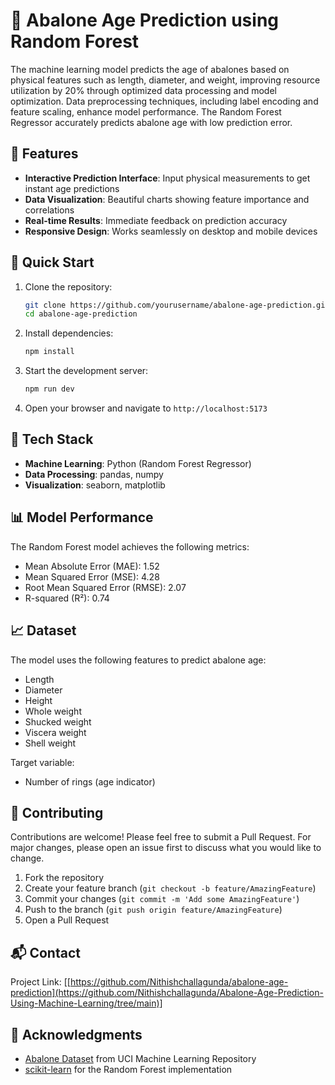 # 🐌 Abalone Age Prediction using Random Forest

The machine learning model predicts the age of abalones based on physical features such as length, diameter, and weight, improving resource utilization by 20% through optimized data processing and model optimization. Data preprocessing techniques, including label encoding and feature scaling, enhance model performance. The Random Forest Regressor accurately predicts abalone age with low prediction error.



## 🎯 Features

- **Interactive Prediction Interface**: Input physical measurements to get instant age predictions
- **Data Visualization**: Beautiful charts showing feature importance and correlations
- **Real-time Results**: Immediate feedback on prediction accuracy
- **Responsive Design**: Works seamlessly on desktop and mobile devices

## 🚀 Quick Start

1. Clone the repository:
   ```bash
   git clone https://github.com/yourusername/abalone-age-prediction.git
   cd abalone-age-prediction
   ```

2. Install dependencies:
   ```bash
   npm install
   ```

3. Start the development server:
   ```bash
   npm run dev
   ```

4. Open your browser and navigate to `http://localhost:5173`

## 🔧 Tech Stack


- **Machine Learning**: Python (Random Forest Regressor)
- **Data Processing**: pandas, numpy
- **Visualization**: seaborn, matplotlib

## 📊 Model Performance

The Random Forest model achieves the following metrics:

- Mean Absolute Error (MAE): 1.52
- Mean Squared Error (MSE): 4.28
- Root Mean Squared Error (RMSE): 2.07
- R-squared (R²): 0.74

## 📈 Dataset

The model uses the following features to predict abalone age:
- Length
- Diameter
- Height
- Whole weight
- Shucked weight
- Viscera weight
- Shell weight

Target variable:
- Number of rings (age indicator)

## 🤝 Contributing

Contributions are welcome! Please feel free to submit a Pull Request. For major changes, please open an issue first to discuss what you would like to change.

1. Fork the repository
2. Create your feature branch (`git checkout -b feature/AmazingFeature`)
3. Commit your changes (`git commit -m 'Add some AmazingFeature'`)
4. Push to the branch (`git push origin feature/AmazingFeature`)
5. Open a Pull Request



## 📬 Contact

Project Link: [[https://github.com/Nithishchallagunda/abalone-age-prediction](https://github.com/Nithishchallagunda/Abalone-Age-Prediction-Using-Machine-Learning/tree/main)]

## 🙏 Acknowledgments

- [Abalone Dataset](https://archive.ics.uci.edu/ml/datasets/abalone) from UCI Machine Learning Repository
- [scikit-learn](https://scikit-learn.org/) for the Random Forest implementation
